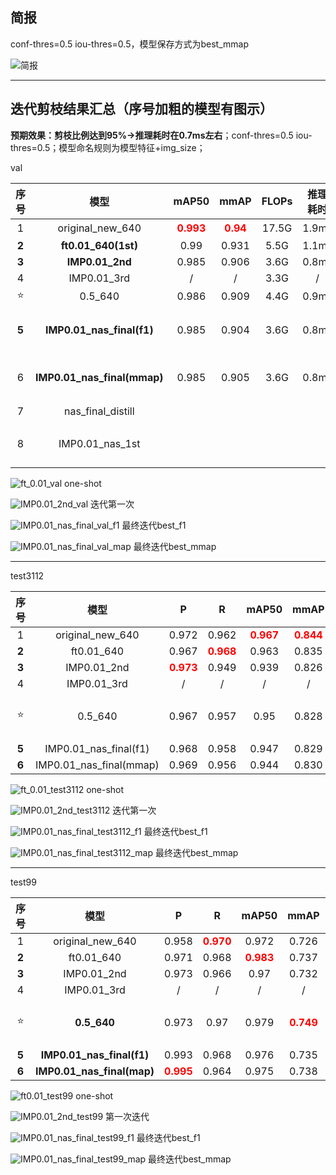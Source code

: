## 简报

conf-thres=0.5 iou-thres=0.5，模型保存方式为best_mmap

![简报](https://whiskey-tuku.oss-cn-beijing.aliyuncs.com/img/%E9%A1%B9%E7%9B%AE%E6%96%87%E6%A1%A3&%E6%B5%8B%E8%AF%95%E6%8A%A5%E5%91%8A/%E8%BF%AD%E4%BB%A3%E5%89%AA%E6%9E%9D%E7%AE%80%E6%8A%A5-%E7%AE%80%E6%8A%A5.png)

---

## 迭代剪枝结果汇总（序号加粗的模型有图示）

**预期效果：剪枝比例达到95%→推理耗时在0.7ms左右**；conf-thres=0.5 iou-thres=0.5；模型命名规则为模型特征+img_size；

val

|  序号  |             模型             |              mAP50               |              mmAP               | FLOPs | 推理耗时 | 剪枝比例 | 模型大小 |           备注           |
| :---: | :-------------------------: | :------------------------------: | :-----------------------------: | :---: | :------: | :------: | :------: | :----------------------: |
|   1   |      original_new_640       | <font color=red>**0.993**</font> | <font color=red>**0.94**</font> | 17.5G |  1.9ms   |    0     |  14.3M   |         新数据集         |
| **2** |     **ft0.01_640(1st)**     |               0.99               |              0.931              | 5.5G  |  1.1ms   |  82.7%   |  2.48M   |                          |
| **3** |       **IMP0.01_2nd**       |              0.985               |              0.906              | 3.6G  |  0.8ms   |  87.4%   |  1.74M   |     sl600_ft800(f1)      |
|   4   |         IMP0.01_3rd         |                /                 |                /                | 3.3G  |    /     |  88.9%   |  1.58M   |         sl532_ft         |
|   ⭐   |           0.5_640           |              0.986               |              0.909              | 4.4G  |  0.9ms   |  72.7%   |   3.9M   |          对照组          |
| **5** |  **IMP0.01_nas_final(f1)**  |              0.985               |              0.904              | 3.6G  |  0.8ms   |  88.0%   |  1.72M   | 结合3的backbone与4的head |
|   6   | **IMP0.01_nas_final(mmap)** |              0.985               |              0.905              | 3.6G  |  0.8ms   |  88.0%   |  1.72M   | 同上 &1150epoch(未拟合)  |
|   7   |      nas_final_distill      |                                  |                                 |       |          |          |          |       5的知识蒸馏        |
|   8   |       IMP0.01_nas_1st       |                                  |                                 |       |          |          |          | 参考2的backbone和5的head |

![ft_0.01_val](https://whiskey-tuku.oss-cn-beijing.aliyuncs.com/img/%E9%A1%B9%E7%9B%AE%E6%96%87%E6%A1%A3&%E6%B5%8B%E8%AF%95%E6%8A%A5%E5%91%8A/%E8%BF%AD%E4%BB%A3%E5%89%AA%E6%9E%9D%E7%AE%80%E6%8A%A5-ft_0.01_val.png) one-shot

![IMP0.01_2nd_val](https://whiskey-tuku.oss-cn-beijing.aliyuncs.com/img/%E9%A1%B9%E7%9B%AE%E6%96%87%E6%A1%A3&%E6%B5%8B%E8%AF%95%E6%8A%A5%E5%91%8A/%E8%BF%AD%E4%BB%A3%E5%89%AA%E6%9E%9D%E7%AE%80%E6%8A%A5-IMP0.01_2nd_val.png) 迭代第一次

![IMP0.01_nas_final_val_f1](https://whiskey-tuku.oss-cn-beijing.aliyuncs.com/img/%E9%A1%B9%E7%9B%AE%E6%96%87%E6%A1%A3&%E6%B5%8B%E8%AF%95%E6%8A%A5%E5%91%8A/%E8%BF%AD%E4%BB%A3%E5%89%AA%E6%9E%9D%E7%AE%80%E6%8A%A5-IMP0.01_nas_final_val_f1.png) 最终迭代best_f1

![IMP0.01_nas_final_val_map](https://whiskey-tuku.oss-cn-beijing.aliyuncs.com/img/%E9%A1%B9%E7%9B%AE%E6%96%87%E6%A1%A3&%E6%B5%8B%E8%AF%95%E6%8A%A5%E5%91%8A/%E8%BF%AD%E4%BB%A3%E5%89%AA%E6%9E%9D%E7%AE%80%E6%8A%A5-IMP0.01_nas_final_val_map.png) 最终迭代best_mmap



---

test3112

|  序号  |           模型           |                P                 |                R                 |              mAP50               |               mmAP               |  备注  |
| :---: | :---------------------: | :------------------------------: | :------------------------------: | :------------------------------: | :------------------------------: | :----: |
|   1   |    original_new_640     |              0.972               |              0.962               | <font color=red>**0.967**</font> | <font color=red>**0.844**</font> |        |
| **2** |       ft0.01_640        |              0.967               | <font color=red>**0.968**</font> |              0.963               |              0.835               |        |
| **3** |       IMP0.01_2nd       | <font color=red>**0.973**</font> |              0.949               |              0.939               |              0.826               |        |
|   4   |       IMP0.01_3rd       |                /                 |                /                 |                /                 |                /                 |        |
|   ⭐   |         0.5_640         |              0.967               |              0.957               |               0.95               |              0.828               | 对照组 |
| **5** |  IMP0.01_nas_final(f1)  |              0.968               |              0.958               |              0.947               |              0.829               |        |
| **6** | IMP0.01_nas_final(mmap) |              0.969               |              0.956               |              0.944               |              0.830               |        |

![ft_0.01_test3112](https://whiskey-tuku.oss-cn-beijing.aliyuncs.com/img/%E9%A1%B9%E7%9B%AE%E6%96%87%E6%A1%A3&%E6%B5%8B%E8%AF%95%E6%8A%A5%E5%91%8A/%E8%BF%AD%E4%BB%A3%E5%89%AA%E6%9E%9D%E7%AE%80%E6%8A%A5-ft_0.01_test3112.png) one-shot

![IMP0.01_2nd_test3112](https://whiskey-tuku.oss-cn-beijing.aliyuncs.com/img/%E9%A1%B9%E7%9B%AE%E6%96%87%E6%A1%A3&%E6%B5%8B%E8%AF%95%E6%8A%A5%E5%91%8A/%E8%BF%AD%E4%BB%A3%E5%89%AA%E6%9E%9D%E7%AE%80%E6%8A%A5-IMP0.01_2nd_test3112.png) 迭代第一次

![IMP0.01_nas_final_test3112_f1](https://whiskey-tuku.oss-cn-beijing.aliyuncs.com/img/%E9%A1%B9%E7%9B%AE%E6%96%87%E6%A1%A3&%E6%B5%8B%E8%AF%95%E6%8A%A5%E5%91%8A/%E8%BF%AD%E4%BB%A3%E5%89%AA%E6%9E%9D%E7%AE%80%E6%8A%A5-IMP0.01_nas_final_test3112_f1.png) 最终迭代best_f1

![IMP0.01_nas_final_test3112_map](https://whiskey-tuku.oss-cn-beijing.aliyuncs.com/img/%E9%A1%B9%E7%9B%AE%E6%96%87%E6%A1%A3&%E6%B5%8B%E8%AF%95%E6%8A%A5%E5%91%8A/%E8%BF%AD%E4%BB%A3%E5%89%AA%E6%9E%9D%E7%AE%80%E6%8A%A5-IMP0.01_nas_final_test3112_map.png) 最终迭代best_mmap

---

test99

|  序号  |             模型            |                P                 |                R                 |              mAP50               |               mmAP               |  备注  |
| :---: | :------------------------: | :------------------------------: | :------------------------------: | :------------------------------: | :------------------------------: | :----: |
|   1   |      original_new_640      |              0.958               | <font color=red>**0.970**</font> |              0.972               |              0.726               |        |
| **2** |         ft0.01_640         |              0.971               |              0.968               | <font color=red>**0.983**</font> |              0.737               |        |
| **3** |        IMP0.01_2nd         |              0.973               |              0.966               |               0.97               |              0.732               |        |
|   4   |        IMP0.01_3rd         |                /                 |                /                 |                /                 |                /                 |        |
|   ⭐   |        **0.5_640**         |              0.973               |               0.97               |              0.979               | <font color=red>**0.749**</font> | 对照组 |
| **5** | **IMP0.01_nas_final(f1)**  |              0.993               |              0.968               |              0.976               |              0.735               |        |
| **6** | **IMP0.01_nas_final(map)** | <font color=red>**0.995**</font> |              0.964               |              0.975               |              0.738               |        |

![ft0.01_test99](https://whiskey-tuku.oss-cn-beijing.aliyuncs.com/img/%E9%A1%B9%E7%9B%AE%E6%96%87%E6%A1%A3&%E6%B5%8B%E8%AF%95%E6%8A%A5%E5%91%8A/%E8%BF%AD%E4%BB%A3%E5%89%AA%E6%9E%9D%E7%AE%80%E6%8A%A5-ft0.01_test99.png) one-shot

![IMP0.01_2nd_test99](https://whiskey-tuku.oss-cn-beijing.aliyuncs.com/img/%E9%A1%B9%E7%9B%AE%E6%96%87%E6%A1%A3&%E6%B5%8B%E8%AF%95%E6%8A%A5%E5%91%8A/%E8%BF%AD%E4%BB%A3%E5%89%AA%E6%9E%9D%E7%AE%80%E6%8A%A5-IMP0.01_2nd_test99.png) 第一次迭代

![IMP0.01_nas_final_test99_f1](https://whiskey-tuku.oss-cn-beijing.aliyuncs.com/img/%E9%A1%B9%E7%9B%AE%E6%96%87%E6%A1%A3&%E6%B5%8B%E8%AF%95%E6%8A%A5%E5%91%8A/%E8%BF%AD%E4%BB%A3%E5%89%AA%E6%9E%9D%E7%AE%80%E6%8A%A5-IMP0.01_nas_final_test99_f1.png) 最终迭代best_f1

![IMP0.01_nas_final_test99_map](https://whiskey-tuku.oss-cn-beijing.aliyuncs.com/img/%E9%A1%B9%E7%9B%AE%E6%96%87%E6%A1%A3&%E6%B5%8B%E8%AF%95%E6%8A%A5%E5%91%8A/%E8%BF%AD%E4%BB%A3%E5%89%AA%E6%9E%9D%E7%AE%80%E6%8A%A5-IMP0.01_nas_final_test99_map.png) 最终迭代best_mmap
